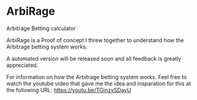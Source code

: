 # ArbiRage
Arbitrage Betting calculator

ArbiRage is a Proof of concept I threw together to understand how the Arbitrage betting system works. 

A automated version will be released soon and all feedback is greatly appreciated.

For information on how the Arbitrage betting system works. Feel free to watch the youtube video that 
gave me the idea and insparation for this at the following URL: https://youtu.be/TGinzvSDayU
